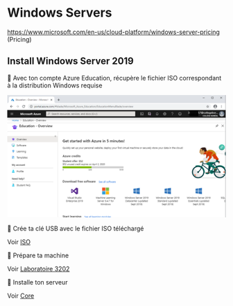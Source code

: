 # Windows Servers


https://www.microsoft.com/en-us/cloud-platform/windows-server-pricing (Pricing)

## Install Windows Server 2019

:pushpin: Avec ton compte Azure Education, récupère le fichier ISO correspondant à la distribution Windows requise

![image](../images/education-credit.png)

:pushpin: Crée ta clé USB avec le fichier ISO téléchargé

Voir [ISO](ISO)

:pushpin: Prépare ta machine

Voir [Laboratoire 3202](https://github.com/CollegeBoreal/Laboratoires/tree/master/3202)

:pushpin: Installe ton serveur

Voir [Core](core)


